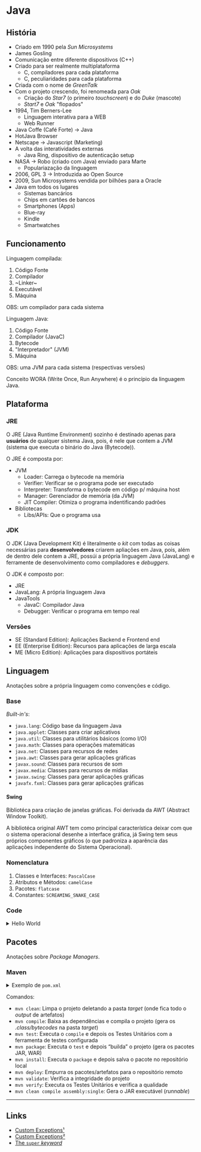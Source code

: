 # Java

## História

- Criado em 1990 pela _Sun Microsystems_
- James Gosling
- Comunicação entre diferente dispositivos (C++)
- Criado para ser realmente multiplataforma
    - C, compiladores para cada plataforma
    - C, peculiaridades para cada plataforma
- Criada com o nome de _GreenTalk_
- Com o projeto crescendo, foi renomeada para _Oak_
    - Criação do _Star7_ (o primeiro _touchscreen_) e do _Duke_ (mascote)
    - _Start7_ e _Oak_ "flopados"
- 1994, Tim Berners-Lee
    - Linguagem interativa para a WEB
    - Web Runner
- Java Coffe (Café Forte) -> Java
- HotJava Browser
- Netscape -> Javascript (Marketing)
- A volta das interatividades externas
    - Java Ring, dispositivo de autenticação setup
- NASA -> Robo (criado com Java) enviado para Marte
    - Populariazação da linguagem
- 2006, GPL 3 -> Introduzida ao Open Source
- 2009, Sun Microsystems vendida por bilhões para a Oracle
- Java em todos os lugares
    - Sistemas bancários
    - Chips em cartões de bancos
    - Smartphones (Apps)
    - Blue-ray
    - Kindle
    - Smartwatches

## Funcionamento

Linguagem compilada:
1. Código Fonte
1. Compilador
1. ~Linker~
1. Executável
1. Máquina

OBS: um compilador para cada sistema

Linguagem Java:
1. Código Fonte
1. Compilador (JavaC)
1. Bytecode
1. "Interpretador" (JVM)
1. Máquina

OBS: uma JVM para cada sistema (respectivas versões)

Conceito WORA (Write Once, Run Anywhere) é o princípio da linguagem Java.

## Plataforma

### JRE

O JRE (Java Runtime Environment) sozinho é destinado apenas para **usuários** de qualquer sistema Java, pois, é nele que contem a JVM (sistema que executa o binário do Java (Bytecode)).

O JRE é composta por:
- JVM
    - Loader: Carrega o bytecode na memória
    - Verifier: Verificar se o programa pode ser executado
    - Interpreter: Transforma o bytecode em código p/ máquina host
    - Manager: Gerenciador de memória (da JVM)
    - JIT Compiler: Otimiza o programa indentificando padrões
- Bibliotecas
    - Libs/APIs: Que o programa usa

### JDK

O JDK (Java Development Kit) é literalmente o _kit_ com todas as coisas necessárias para **desenvolvedores** criarem apliações em Java, pois, além de dentro dele contem a JRE, possúi a própria linguagem Java (JavaLang) e ferramente de desenvolvimento como compiladores e _debuggers_.

O JDK é composto por:
- JRE
- JavaLang: A própria linguagem Java
- JavaTools
    - JavaC: Compilador Java
    - Debugger: Verificar o programa em tempo real

### Versões

- SE (Standard Edition): Aplicações Backend e Frontend end
- EE (Enterprise Edition): Recursos para aplicações de larga escala
- ME (Micro Edition): Aplicações para dispositivos portáteis

## Linguagem

Anotações sobre a própria linguagem como convenções e código.

### Base

_Built-in's_:
- `java.lang`: Código base da linguagem Java
- `java.applet`: Classes para criar aplicativos
- `java.util`: Classes para utilitários básicos (como I/O)
- `java.math`: Classes para operações matemáticas
- `java.net`: Classes para recursos de redes
- `java.awt`: Classes para gerar aplicações gráficas
- `javax.sound`: Classes para recursos de som
- `javax.media`: Classes para recursos de mídias
- `javax.swing`: Classes para gerar aplicações gráficas
- `javafx.fxml`: Classes para gerar aplicações gráficas

#### Swing

Bibliotéca para criação de janelas gráficas. Foi derivada da AWT (Abstract Window Toolkit).

A bibliotéca original AWT tem como principal característica deixar com que o sistema operacional desenhe a interface gráfica, já Swing tem seus próprios componentes gráficos (o que padroniza a aparência das aplicações independente do Sistema Operacional).

### Nomenclatura

1. Classes e Interfaces: `PascalCase`
1. Atributos e Métodos: `camelCase`
1. Pacotes: `flatcase`
1. Constantes: `SCREAMING_SNAKE_CASE`

### Code

<details>
<summary>Hello World</summary>

```java
public class HelloWorld {
	public static void main(String[] args) {
		System.out.println("Hello World");
	}
}
```
</details>

## Pacotes

Anotações sobre _Package Managers_.

### Maven

<details>
<summary>Exemplo de <code>pom.xml</code></summary>

```xml
<project xmlns="http://maven.apache.org/POM/4.0.0" xmlns:xsi="http://www.w3.org/2001/XMLSchema-instance" xsi:schemaLocation="http://maven.apache.org/POM/4.0.0 https://maven.apache.org/xsd/maven-4.0.0.xsd">
  <modelVersion>4.0.0</modelVersion>
  <groupId>any.company</groupId>
  <artifactId>project</artifactId>
  <version>0.0.1-SNAPSHOT</version>
  <properties>
    <project.build.sourceEncoding>UTF-8</project.build.sourceEncoding>
    <project.reporting.outputEncoding>UTF-8</project.reporting.outputEncoding>
    <maven.compiler.target>21</maven.compiler.target>
    <maven.compiler.source>21</maven.compiler.source>
  </properties>
  <build>
    <plugins>
      <plugin>
        <artifactId>maven-assembly-plugin</artifactId>
        <configuration>
          <archive>
            <manifest>
              <mainClass>fully.qualified.Main</mainClass>
            </manifest>
          </archive>
          <descriptorRefs>
            <descriptorRef>jar-with-dependencies</descriptorRef>
          </descriptorRefs>
        </configuration>
      </plugin>
    </plugins>
  </build>
  <dependencies>
    <dependency>
      <groupId>id.group</groupId>
      <artifactId>artifact</artifactId>
      <version>0.0.0</version>
    </dependency>
  </dependencies>
</project>
```
</details>

Comandos:
- `mvn clean`: Limpa o projeto deletando a pasta _target_ (onde fica todo o _output_ de artefatos)
- `mvn compile`: Baixa as dependências e compila o projeto (gera os _.class/bytecodes_ na pasta _target_)
- `mvn test`: Executa o `compile` e depois os Testes Unitários com a ferramenta de testes configurada
- `mvn package`: Executa o `test` e depois “builda” o projeto (gera os pacotes JAR, WAR)
- `mvn install`: Executa o `package` e depois salva o pacote no repositório local
- `mvn deploy`: Empurra os pacotes/artefatos para o repositório remoto
- `mvn validate`: Verifica a integridade do projeto
- `mvn verify`: Executa os Testes Unitários e verifica a qualidade
- `mvn clean compile assembly:single`: Gera o JAR executável (_runnable_)

---

## Links

- [Custom Exceptions¹](https://www.scaler.com/topics/custom-exception-in-java/)
- [Custom Exceptions²](https://alvinalexander.com/java/java-custom-exception-create-throw-exception/)
- [The `super` _keyword_](https://alvinalexander.com/java/java-custom-exception-create-throw-exception/)
